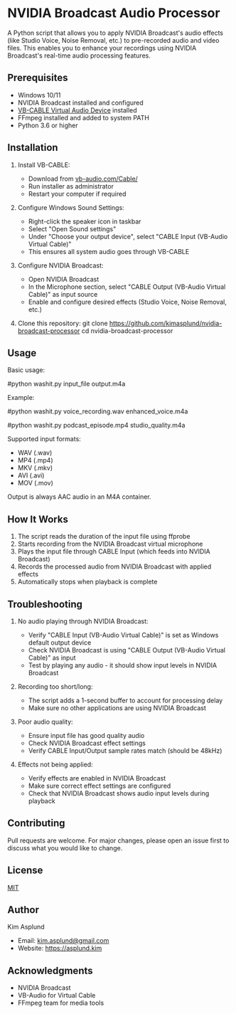 # NVIDIA Broadcast Audio Processor

A Python script that allows you to apply NVIDIA Broadcast's audio effects (like Studio Voice, Noise Removal, etc.) to pre-recorded audio and video files. This enables you to enhance your recordings using NVIDIA Broadcast's real-time audio processing features.

## Prerequisites

- Windows 10/11
- NVIDIA Broadcast installed and configured
- [VB-CABLE Virtual Audio Device](https://vb-audio.com/Cable/) installed
- FFmpeg installed and added to system PATH
- Python 3.6 or higher

## Installation

1. Install VB-CABLE:
   - Download from [vb-audio.com/Cable/](https://vb-audio.com/Cable/)
   - Run installer as administrator
   - Restart your computer if required

2. Configure Windows Sound Settings:
   - Right-click the speaker icon in taskbar
   - Select "Open Sound settings"
   - Under "Choose your output device", select "CABLE Input (VB-Audio Virtual Cable)"
   - This ensures all system audio goes through VB-CABLE

3. Configure NVIDIA Broadcast:
   - Open NVIDIA Broadcast
   - In the Microphone section, select "CABLE Output (VB-Audio Virtual Cable)" as input source
   - Enable and configure desired effects (Studio Voice, Noise Removal, etc.)

4. Clone this repository:
   git clone https://github.com/kimasplund/nvidia-broadcast-processor
   cd nvidia-broadcast-processor

## Usage

Basic usage:

#python washit.py input_file output.m4a

Example:

#python washit.py voice_recording.wav enhanced_voice.m4a

#python washit.py podcast_episode.mp4 studio_quality.m4a

Supported input formats:
- WAV (.wav)
- MP4 (.mp4)
- MKV (.mkv)
- AVI (.avi)
- MOV (.mov)

Output is always AAC audio in an M4A container.

## How It Works

1. The script reads the duration of the input file using ffprobe
2. Starts recording from the NVIDIA Broadcast virtual microphone
3. Plays the input file through CABLE Input (which feeds into NVIDIA Broadcast)
4. Records the processed audio from NVIDIA Broadcast with applied effects
5. Automatically stops when playback is complete

## Troubleshooting

1. No audio playing through NVIDIA Broadcast:
   - Verify "CABLE Input (VB-Audio Virtual Cable)" is set as Windows default output device
   - Check NVIDIA Broadcast is using "CABLE Output (VB-Audio Virtual Cable)" as input
   - Test by playing any audio - it should show input levels in NVIDIA Broadcast

2. Recording too short/long:
   - The script adds a 1-second buffer to account for processing delay
   - Make sure no other applications are using NVIDIA Broadcast

3. Poor audio quality:
   - Ensure input file has good quality audio
   - Check NVIDIA Broadcast effect settings
   - Verify CABLE Input/Output sample rates match (should be 48kHz)

4. Effects not being applied:
   - Verify effects are enabled in NVIDIA Broadcast
   - Make sure correct effect settings are configured
   - Check that NVIDIA Broadcast shows audio input levels during playback

## Contributing

Pull requests are welcome. For major changes, please open an issue first to discuss what you would like to change.

## License

[MIT](https://choosealicense.com/licenses/mit/)

## Author

Kim Asplund
- Email: kim.asplund@gmail.com
- Website: https://asplund.kim

## Acknowledgments

- NVIDIA Broadcast
- VB-Audio for Virtual Cable
- FFmpeg team for media tools
